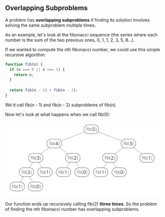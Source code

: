 
## Overlapping Subproblems

A problem has **overlapping subproblems** if finding its solution involves solving the same subproblem multiple times.

As an example, let's look at the fibonacci sequence (the series where each number is the sum of the two previous ones, 0, 1, 1, 2, 3, 5, 8...).

If we wanted to compute the nth fibonacci number, we could use this simple recursive algorithm:

```javascript
function fib(n) {
  if (n === 0 || n === 1) {
    return n;
  }

  return fib(n - 1) + fib(n - 2);
}
```

We'd call fib(n - 1) and fib(n - 2) subproblems of fib(n).

Now let's look at what happens when we call fib(5):

<p align="center">
<img src="images/fib_tree_3.png" width="500" />
</p>

Our function ends up recursively calling fib(2) **three times**. So the problem of finding the nth fibonacci number has overlapping subproblems.
